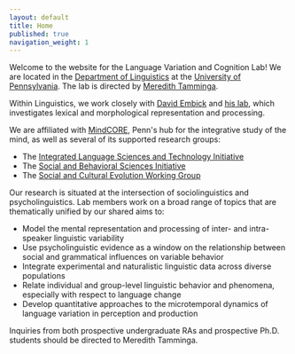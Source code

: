 ```yaml
---
layout: default
title: Home
published: true
navigation_weight: 1
---
```



Welcome to the website for the Language Variation and Cognition Lab! We are located in the [Department of Linguistics](https://www.ling.upenn.edu/) at the [University of Pennsylvania](https://www.upenn.edu/). The lab is directed by [Meredith Tamminga](http://meredithtamminga.com/).

Within Linguistics, we work closely with [David Embick](https://www.ling.upenn.edu/~embick/) and [his lab](http://web.sas.upenn.edu/embick-lab/), which investigates lexical and morphological representation and processing.

We are affiliated with [MindCORE](https://mindcore.sas.upenn.edu/), Penn's hub for the integrative study of the mind, as well as several of its supported research groups: 
* The [Integrated Language Sciences and Technology Initiative](http://web.sas.upenn.edu/langscience/)
* The [Social and Behavioral Sciences Initiative](http://web.sas.upenn.edu/penn-sbsi/)
* The [Social and Cultural Evolution Working Group](https://web.sas.upenn.edu/scew/)

Our research is situated at the intersection of sociolinguistics and psycholinguistics. Lab members work on a broad range of  topics that are thematically unified by our shared aims to:
* Model the mental representation and processing of inter- and intra-speaker linguistic variability
* Use psycholinguistic evidence as a window on the relationship between social and grammatical influences on variable behavior
* Integrate experimental and naturalistic linguistic data across diverse populations
* Relate individual and group-level linguistic behavior and phenomena, especially with respect to language change
* Develop quantitative approaches to the microtemporal dynamics of language variation in perception and production

Inquiries from both prospective undergraduate RAs and prospective Ph.D. students should be directed to Meredith Tamminga. 



